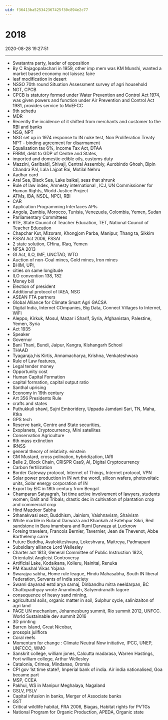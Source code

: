 ```yaml
---
uid: f36413ba525342367425f30c894e2c77
---
```


# 2018

2020-08-28 19:27:51

---

- Swatantra party, leader of opposition
- By C Rajagopalachari in 1959, other imp mem was KM Munshi, wanted a market based economy not laissez faire
- leaf modification in desert
- NSSO 70th round Situation Assessment survey of agri household
- NGT, CPCB
- CPCB is statutory formed under Water Prevention and Control Act 1974, was given powers and function under Air Prevention and Control Act 1981, provides service to MoEFCC
- 9th schedu
- MDR
- Recently the incidence of it shifted from merchants and customer to the RBI and banks
- NSG, NPT
- NSG set up in 1974 response to IN nuke test, Non Proliferation Treaty NPT - binding agreement for disarmament
- Equalisation tax 6%, Income Tax Act, DTAA
- FRBM, debt to GDP of Centre and States,
- imported and domestic edible oils, customs duty
- Mazzini, Garibaldi, Shivaji, Central Assembly, Aurobindo Ghosh, Bipin Chandra Pal, Lala Lajpat Rai, Motilal Nehru
- Aadhar card
- Aral Sea, Black Sea, Lake baikal, seas that shrunk
- Rule of law index, Amnesty international , ICJ, UN Commissioner for Human Rights, World Justice Project
- ATMs, IBA, NSDL, NPCI, RBI
- CAR
- Application Programming Interfaces APIs
- Angola, Zambia, Morocco, Tunisia, Venezuela, Colombia, Yemen, Sudan
- Parliamentary Committees
- RTE, State Council of Teacher Education, TET, National Council of Teacher Education
- Chapchar Kut, Mizoram, Khongjom Parba, Manipur, Thang ta, Sikkim
- FSSAI Act 2006, FSSAI
- 2 state solution, CHina, IRaq, Yemen
- NFSA 2013
- GI Act, ILO, IMF, UNCTAD, WTO
- Auction of non-Coal mines, Gold mines, Iron mines
- BHIM, UPI,
- cities on same longitude
- ILO convention 138, 182
- Money bill
- Election of president
- Additional protocol of IAEA, NSG
- ASEAN FTA partners
- Global Alliance for Climate Smart Agri GACSA
- Digital India, Internet COmpanies, Big Data, Connect Villages to Internet, WiFi
- Aleppo, Kirkuk, Mosul, Mazar i Sharif, Syria, Afghanistan, Palestine, Yemen, Syria
- Act 1935
- Speaker
- Governor
- Bani Thani, Bundi, Jaipur, Kangra, Kishangarh School
- THAAD
- Tyagaraja,his Kirtis, Annamacharya, Krishna, Venkateshwara
- Rule of Law features,
- Legal tender money
- Opportunity cost
- Human Capital Formation
- capital formation, capital output ratio
- Santhal uprising
- Economy in 19th century
- Art 356 Presidents Rule
- crafts and states
- Puthukkuli shawl, Sujni Emboridery, Uppada Jamdani Sari, TN, Maha, Ktka
- GPS tech
- Reserve bank, Centre and State securities,
- Exoplanets, Cryptocurrency, Mini satellites
- Conservation Agriculture
- 6th mass extinction
- IRNSS
- general theory of relativity. einstein
- GM Mustard, cross polination, hybridization, IARI
- Belle 2, Block Chain, CRISPR Cas9, AI, Digital Cryptocurrency
- Carbon fertilization
- Border Gateway protocol, Internet of Things, Internet protocol, VPN
- Solar power production in IN wrt the wordl, silicon wafers, photovoltaic units, Solar energy corporation of IN
- Export by EIC in 18th century from Bengal
- Champaran Satyagrah, 1st time active involvement of lawyers, students women; Dalit and Tribals; drastic dec in cultivation of plantation crop and commercial crop
- Hind Mazdoor Sabha
- Sthanakvasi sect, Buddhism, Jainism, Vaishnavism, Shaivism
- White marble in Buland Darwaza and Khankah at Fatehpur Sikri, Red sandstone in Bara imambara and Rumi Darwaza at Lucknow
- Foreing travelers, Francois Bernier, Tavernier, Jean de Thevenot, Abbe Barthelemy carre
- Future Buddha, Avalokiteshvara, Lokeshvara, Maitreya, Padmapani
- Subsidiary alliance Lord Wellesley
- Charter act 1813, General Committee of Public Instruction 1823, Orientalist Anglicist Controversy
- Artificial Lake, Kodaikana, Kolleru, Nainital, Renuka
- PM Kaushal Vikas Yojana
- Swarajya sabha, Home rule league, Hindu Mahasabha, South IN liberal Federation, Servants of India society
- Swami dayanad estd arya samaj, Dinbandhu mitra neeldarpan, BC Chattopadhyay wrote Anandmath, Satyendranath tagore
- consequence of heavy sand mining,
- agricultural soils, organic matter in soil, Sulphur cycle, salinizaiton of agri land
- PAGE UN mechanism, Johannesburg summit, Rio summit 2012, UNFCC. World Sustainable dev summit 2016
- 3D printing
- Barren Island, Great Nicobar,
- prosopis juliflora
- Coral reefs
- Momentum for change : Climate Neutral Now initiative, IPCC, UNEP, UNFCCC, WMO
- Sanskrit college, william jones, Calcutta madarasa, Warren Hastings, Fort william college, Arthur Wellesley
- Catalonia, Crimea, Mindanao, Oromia
- CPI gov 1st time state?, Imperial bank of india. Air india nationalised, Goa became part
- MSP, CCEA
- Pakhui, WS in Manipur Meghalaya, Nagaland
- GSLV, PSLV
- Capital infusion in banks, Merger of Associate banks
- GST
- Critical wildlife habitat, FRA 2006, Biagas, Habitat rights for PVTGs
- National Program for Organic Production, APEDA, Organic state
